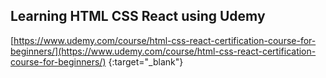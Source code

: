 ## Learning HTML CSS React using Udemy

[https://www.udemy.com/course/html-css-react-certification-course-for-beginners/](https://www.udemy.com/course/html-css-react-certification-course-for-beginners/) {:target="_blank"}
